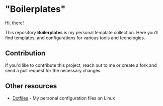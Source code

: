 # "Boilerplates"

Hi, there!

This repository **Boilerplates** is my personal template collection. Here you'll
find templates, and configurations for various tools and tecnologies.

## Contribution

If you'd like to contribute this project, reach out to me or create a fork and
send a pull request for the necessary changes


## Other resources

- [Dotfiles](https://github.com/chcdc/dotfiles) - My personal configuration files on Linux

